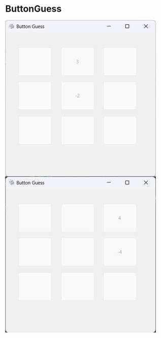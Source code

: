 # ButtonGuess

![alt text](https://github.com/omerfdev/ButtonGuess/blob/master/ButtonGuess/Image/GUI.png)
